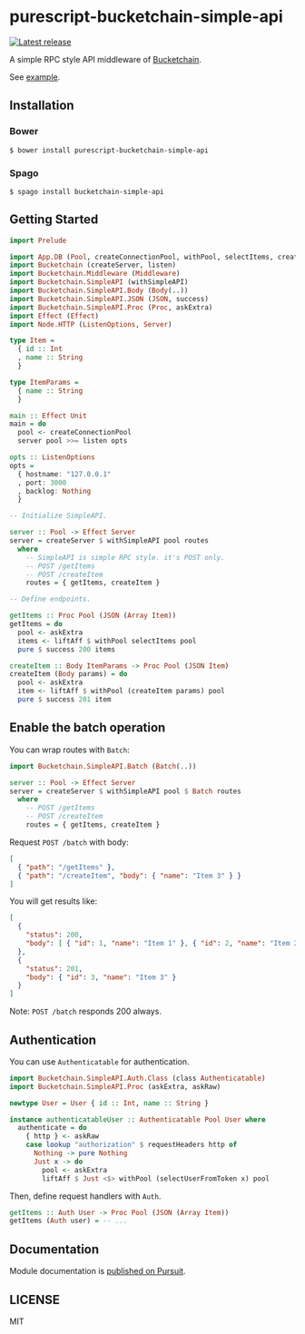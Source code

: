 # purescript-bucketchain-simple-api

[![Latest release](http://img.shields.io/github/release/Bucketchain/purescript-bucketchain-simple-api.svg)](https://github.com/Bucketchain/purescript-bucketchain-simple-api/releases)

A simple RPC style API middleware of [Bucketchain](https://github.com/Bucketchain/purescript-bucketchain).

See [example](https://github.com/Bucketchain/purescript-bucketchain-simple-api/blob/master/example/Main.purs).

## Installation

### Bower

```
$ bower install purescript-bucketchain-simple-api
```

### Spago

```
$ spago install bucketchain-simple-api
```

## Getting Started

```purescript
import Prelude

import App.DB (Pool, createConnectionPool, withPool, selectItems, createItem)
import Bucketchain (createServer, listen)
import Bucketchain.Middleware (Middleware)
import Bucketchain.SimpleAPI (withSimpleAPI)
import Bucketchain.SimpleAPI.Body (Body(..))
import Bucketchain.SimpleAPI.JSON (JSON, success)
import Bucketchain.SimpleAPI.Proc (Proc, askExtra)
import Effect (Effect)
import Node.HTTP (ListenOptions, Server)

type Item =
  { id :: Int
  , name :: String
  }

type ItemParams =
  { name :: String
  }

main :: Effect Unit
main = do
  pool <- createConnectionPool
  server pool >>= listen opts

opts :: ListenOptions
opts =
  { hostname: "127.0.0.1"
  , port: 3000
  , backlog: Nothing
  }

-- Initialize SimpleAPI.

server :: Pool -> Effect Server
server = createServer $ withSimpleAPI pool routes
  where
    -- SimpleAPI is simple RPC style. it's POST only.
    -- POST /getItems
    -- POST /createItem
    routes = { getItems, createItem }

-- Define endpoints.

getItems :: Proc Pool (JSON (Array Item))
getItems = do
  pool <- askExtra
  items <- liftAff $ withPool selectItems pool
  pure $ success 200 items

createItem :: Body ItemParams -> Proc Pool (JSON Item)
createItem (Body params) = do
  pool <- askExtra
  item <- liftAff $ withPool (createItem params) pool
  pure $ success 201 item
```

## Enable the batch operation

You can wrap routes with `Batch`:


```purescript
import Bucketchain.SimpleAPI.Batch (Batch(..))

server :: Pool -> Effect Server
server = createServer $ withSimpleAPI pool $ Batch routes
  where
    -- POST /getItems
    -- POST /createItem
    routes = { getItems, createItem }

```

Request `POST /batch` with body:

```json
[
  { "path": "/getItems" },
  { "path": "/createItem", "body": { "name": "Item 3" } }
]
```

You will get results like:

```json
[
  {
    "status": 200,
    "body": [ { "id": 1, "name": "Item 1" }, { "id": 2, "name": "Item 2" } ]
  },
  {
    "status": 201,
    "body": { "id": 3, "name": "Item 3" }
  }
]
```

Note: `POST /batch` responds 200 always.

## Authentication

You can use `Authenticatable` for authentication.

```purescript
import Bucketchain.SimpleAPI.Auth.Class (class Authenticatable)
import Bucketchain.SimpleAPI.Proc (askExtra, askRaw)

newtype User = User { id :: Int, name :: String }

instance authenticatableUser :: Authenticatable Pool User where
  authenticate = do
    { http } <- askRaw
    case lookup "authorization" $ requestHeaders http of
      Nothing -> pure Nothing
      Just x -> do
        pool <- askExtra
        liftAff $ Just <$> withPool (selectUserFromToken x) pool
```

Then, define request handlers with `Auth`.

```purescript
getItems :: Auth User -> Proc Pool (JSON (Array Item))
getItems (Auth user) = -- ...
```

## Documentation

Module documentation is [published on Pursuit](http://pursuit.purescript.org/packages/purescript-bucketchain-simple-api).

## LICENSE

MIT

